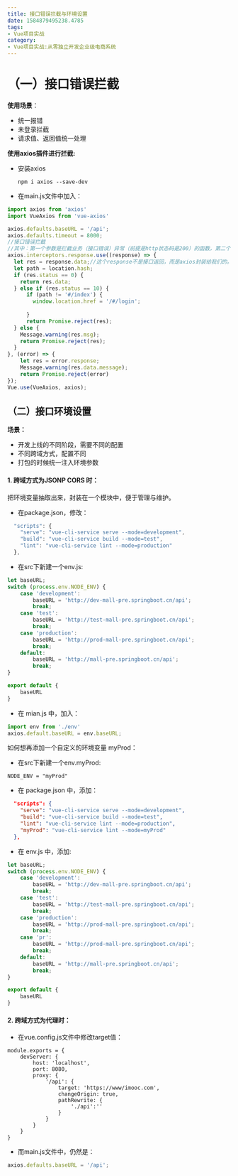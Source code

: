 ```yaml
---
title: 接口错误拦截与环境设置
date: 1584879495238.4785
tags:
- Vue项目实战
category:
- Vue项目实战:从零独立开发企业级电商系统
---
```

# （一）接口错误拦截

**使用场景**：

- 统一报错
- 未登录拦截
- 请求值、返回值统一处理

**使用axios插件进行拦截:**

- 安装axios

  `npm i axios --save-dev`

- 在main.js文件中加入：

```js
import axios from 'axios'
import VueAxios from 'vue-axios'

axios.defaults.baseURL = '/api';  
axios.defaults.timeout = 8000;
//接口错误拦截  
//其中：第一个参数是拦截业务（接口错误）异常（前提是http状态码是200）的函数，第二个参数拦截http状态码异常的函数。
axios.interceptors.response.use((response) => {
  let res = response.data;//这个response不是接口返回，而是axios封装给我们的。response.data才是接口返回值。
  let path = location.hash;
  if (res.status == 0) {
    return res.data;
  } else if (res.status == 10) {
      if (path != '#/index') {
        window.location.href = '/#/login';
        
      } 
      return Promise.reject(res);
  } else {
    Message.warning(res.msg);
    return Promise.reject(res);
  }
}, (error) => {
    let res = error.response;
    Message.warning(res.data.message);
    return Promise.reject(error)
});
Vue.use(VueAxios, axios);
```

## （二）接口环境设置

**场景：**

- 开发上线的不同阶段，需要不同的配置
- 不同跨域方式，配置不同
- 打包的时候统一注入环境参数

#### 1. 跨域方式为JSONP  CORS 时：

把环境变量抽取出来，封装在一个模块中，便于管理与维护。

- 在package.json，修改：

```js
  "scripts": {
    "serve": "vue-cli-service serve --mode=development",
    "build": "vue-cli-service build --mode=test",
    "lint": "vue-cli-service lint --mode=production"
  },
```

- 在src下新建一个env.js:

```js
let baseURL;
switch (process.env.NODE_ENV) {
    case 'development':
        baseURL = 'http://dev-mall-pre.springboot.cn/api';
        break;
    case 'test':
        baseURL = 'http://test-mall-pre.springboot.cn/api';
        break;
    case 'production':
        baseURL = 'http://prod-mall-pre.springboot.cn/api';
        break;
    default:
        baseURL = 'http://mall-pre.springboot.cn/api';
        break;
}

export default {
    baseURL
}
```

- 在 mian.js 中，加入：

```js
import env from './env'
axios.default.baseURL = env.baseURL;
```

如何想再添加一个自定义的环境变量 myProd：

- 在src下新建一个env.myProd:

```
NODE_ENV = "myProd"
```

- 在 package.json 中，添加：

```json
  "scripts": {
    "serve": "vue-cli-service serve --mode=development",
    "build": "vue-cli-service build --mode=test",
    "lint": "vue-cli-service lint --mode=production",
    "myProd": "vue-cli-service lint --mode=myProd"
  },
```

- 在 env.js 中，添加:

```js
let baseURL;
switch (process.env.NODE_ENV) {
    case 'development':
        baseURL = 'http://dev-mall-pre.springboot.cn/api';
        break;
    case 'test':
        baseURL = 'http://test-mall-pre.springboot.cn/api';
        break;
    case 'production':
        baseURL = 'http://prod-mall-pre.springboot.cn/api';
        break;
    case 'pr':
        baseURL = 'http://prod-mall-pre.springboot.cn/api';
        break;    	
    default:
        baseURL = 'http://mall-pre.springboot.cn/api';
        break;
}

export default {
    baseURL
}
```

#### 2. 跨域方式为代理时：

- 在vue.config.js文件中修改target值：

```JS
module.exports = {
    devServer: {
        host: 'localhost',
        port: 8080,
        proxy: {
            '/api': {
                target: 'https://www/imooc.com',
                changeOrigin: true,
                pathRewrite: {
                    './api':''
                }
            }
        }
    }
}
```

- 而main.js文件中，仍然是：

```js
axios.defaults.baseURL = '/api';  
```